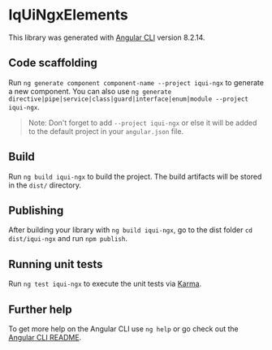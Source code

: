 # IqUiNgxElements

This library was generated with [Angular CLI](https://github.com/angular/angular-cli) version 8.2.14.

## Code scaffolding

Run `ng generate component component-name --project iqui-ngx` to generate a new component. You can also use `ng generate directive|pipe|service|class|guard|interface|enum|module --project iqui-ngx`.
> Note: Don't forget to add `--project iqui-ngx` or else it will be added to the default project in your `angular.json` file. 

## Build

Run `ng build iqui-ngx` to build the project. The build artifacts will be stored in the `dist/` directory.

## Publishing

After building your library with `ng build iqui-ngx`, go to the dist folder `cd dist/iqui-ngx` and run `npm publish`.

## Running unit tests

Run `ng test iqui-ngx` to execute the unit tests via [Karma](https://karma-runner.github.io).

## Further help

To get more help on the Angular CLI use `ng help` or go check out the [Angular CLI README](https://github.com/angular/angular-cli/blob/master/README.md).
